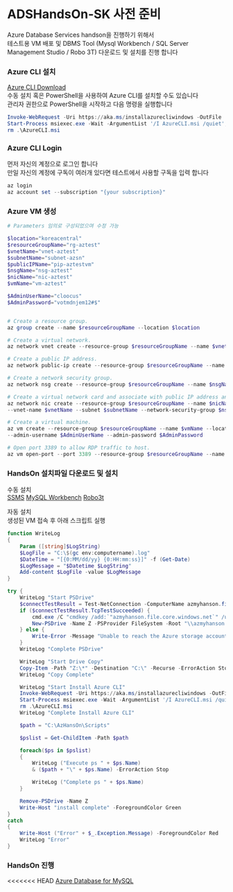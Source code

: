 # ADSHandsOn-SK 사전 준비
Azure Database Services handson을 진행하기 위해서  
테스트용 VM 배포 및 DBMS Tool (Mysql Workbench / SQL Server Management Studio / Robo 3T) 다운로드 및 설치를 진행 합니다

### Azure CLI 설치
[Azure CLI Download](https://aka.ms/installazurecliwindows)  
수동 설치 혹은 PowerShell을 사용하여 Azure CLI를 설치할 수도 있습니다   
관리자 권한으로 PowerShell을 시작하고 다음 명령을 실행합니다  

```powershell
Invoke-WebRequest -Uri https://aka.ms/installazurecliwindows -OutFile .\AzureCLI.msi; 
Start-Process msiexec.exe -Wait -ArgumentList '/I AzureCLI.msi /quiet'; 
rm .\AzureCLI.msi
 ```

### Azure CLI Login
먼저 자신의 계정으로 로그인 합니다  
만일 자신의 계정에 구독이 여러개 있다면 테스트에서 사용할 구독을 입력 합니다  
```powershell
az login 
az account set --subscription "{your subscription}"
```

### Azure VM 생성
```powershell
# Parameters 임의로 구성되었으며 수정 가능

$location="koreacentral"
$resourceGroupName="rg-aztest"
$vnetName="vnet-aztest"
$subnetName="subnet-azsn"
$publicIPName="pip-aztestvm"
$nsgName="nsg-aztest"
$nicName="nic-aztest"
$vmName="vm-aztest"

$AdminUserName="cloocus"
$AdminPassword="votmdnjem12#$"


# Create a resource group.
az group create --name $resourceGroupName --location $location

# Create a virtual network.
az network vnet create --resource-group $resourceGroupName --name $vnetName --subnet-name $subnetName

# Create a public IP address.
az network public-ip create --resource-group $resourceGroupName --name $publicIPName

# Create a network security group.
az network nsg create --resource-group $resourceGroupName --name $nsgName

# Create a virtual network card and associate with public IP address and NSG.
az network nic create --resource-group $resourceGroupName --name $nicName `
--vnet-name $vnetName --subnet $subnetName --network-security-group $nsgName --public-ip-address $publicIPName

# Create a virtual machine. 
az vm create --resource-group $resourceGroupName --name $vmName --location $location --nics $nicName --image win2016datacenter `
--admin-username $AdminUserName --admin-password $AdminPassword

# Open port 3389 to allow RDP traffic to host.
az vm open-port --port 3389 --resource-group $resourceGroupName --name $vmName
```


### HandsOn 설치파일 다운로드 및 설치
수동 설치  
[SSMS](https://docs.microsoft.com/ko-kr/sql/ssms/download-sql-server-management-studio-ssms?view=sql-server-ver15) [MySQL Workbench](https://dev.mysql.com/downloads/workbench/) [Robo3t](https://robomongo.org/download)  

자동 설치  
생성된 VM 접속 후 아래 스크립트 실행
```powershell
function WriteLog
{
    Param ([string]$LogString)
    $LogFile = "C:\$(gc env:computername).log"
    $DateTime = "[{0:MM/dd/yy} {0:HH:mm:ss}]" -f (Get-Date)
    $LogMessage = "$Datetime $LogString"
    Add-content $LogFile -value $LogMessage
}

try {
    WriteLog "Start PSDrive"
    $connectTestResult = Test-NetConnection -ComputerName azmyhanson.file.core.windows.net -Port 445
    if ($connectTestResult.TcpTestSucceeded) {
        cmd.exe /C "cmdkey /add:`"azmyhanson.file.core.windows.net`" /user:`"Azure\azmyhanson`" /pass:`"CIW22TOO9R/b+A18f0xUP2GU01mMv1tYnSHCPEdf+9exD+WQyUqpoSvc9aJxcYE9S/2CFyIjHhOff3mMEkW22w==`""
        New-PSDrive -Name Z -PSProvider FileSystem -Root "\\azmyhanson.file.core.windows.net\skhandson" -Persist -ErrorAction Stop
    } else {
        Write-Error -Message "Unable to reach the Azure storage account via port 445. Check to make sure your organization or ISP is not blocking port 445, or use Azure P2S VPN, Azure S2S VPN, or Express Route to tunnel SMB traffic over a different port."
    }
    WriteLog "Complete PSDrive"

    WriteLog "Start Drive Copy"
    Copy-Item -Path "Z:\*" -Destination "C:\" -Recurse -ErrorAction Stop
    WriteLog "Copy Complete"

    WriteLog "Start Install Azure CLI"
    Invoke-WebRequest -Uri https://aka.ms/installazurecliwindows -OutFile .\AzureCLI.msi; 
    Start-Process msiexec.exe -Wait -ArgumentList '/I AzureCLI.msi /quiet'; 
    rm .\AzureCLI.msi
    WriteLog "Complete Install Azure CLI"

    $path = "C:\AzHansOn\Scripts"

    $pslist = Get-ChildItem -Path $path

    foreach($ps in $pslist)
    {
        WriteLog ("Execute ps " + $ps.Name)
        & ($path + "\" + $ps.Name) -ErrorAction Stop

        WriteLog ("Complete ps " + $ps.Name)
    }

    Remove-PSDrive -Name Z
    Write-Host "install complete" -ForegroundColor Green
}
catch
{
    Write-Host ("Error" + $_.Exception.Message) -ForegroundColor Red
    WriteLog "Error"
}
```

### HandsOn 진행
<<<<<<< HEAD
[Azure Database for MySQL](../master/AzureDatabaseforMySQL/README.md)